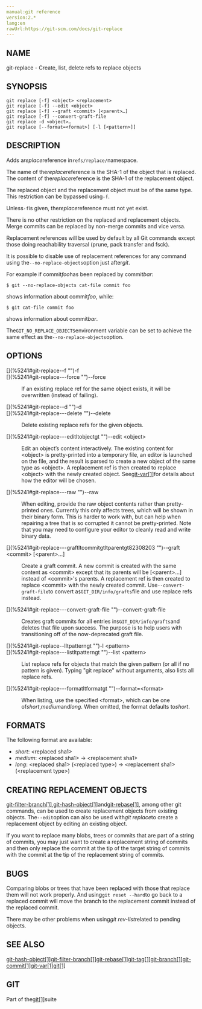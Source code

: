 ```yaml
---
manual:git reference
version:2.*
lang:en
rawUrl:https://git-scm.com/docs/git-replace
---
```



## [](%5241#_name "")NAME<a name="_name"></a>


git-replace - Create, list, delete refs to replace objects





## [](%5241#_synopsis "")SYNOPSIS<a name="_synopsis"></a>

```
git replace [-f] <object> <replacement>
git replace [-f] --edit <object>
git replace [-f] --graft <commit> [<parent>…​]
git replace [-f] --convert-graft-file
git replace -d <object>…​
git replace [--format=<format>] [-l [<pattern>]]
```




## [](%5241#_description "")DESCRIPTION<a name="_description"></a>


Adds a<em>replace</em>reference in`refs/replace/`namespace.




The name of the<em>replace</em>reference is the SHA-1 of the object that is replaced. The content of the<em>replace</em>reference is the SHA-1 of the replacement object.




The replaced object and the replacement object must be of the same type. This restriction can be bypassed using`-f`.




Unless`-f`is given, the<em>replace</em>reference must not yet exist.




There is no other restriction on the replaced and replacement objects. Merge commits can be replaced by non-merge commits and vice versa.




Replacement references will be used by default by all Git commands except those doing reachability traversal (prune, pack transfer and fsck).




It is possible to disable use of replacement references for any command using the`--no-replace-objects`option just after<em>git</em>.




For example if commit<em>foo</em>has been replaced by commit<em>bar</em>:



```
$ git --no-replace-objects cat-file commit foo
```




shows information about commit<em>foo</em>, while:



```
$ git cat-file commit foo
```




shows information about commit<em>bar</em>.




The`GIT_NO_REPLACE_OBJECTS`environment variable can be set to achieve the same effect as the`--no-replace-objects`option.





## [](%5241#_options "")OPTIONS<a name="_options"></a>
<dl><dt id='git-replace--f'>[](%5241#git-replace--f "")-f</dt><dt id='git-replace---force'>[](%5241#git-replace---force "")--force</dt><dd>

If an existing replace ref for the same object exists, it will be overwritten (instead of failing).

</dd><dt id='git-replace--d'>[](%5241#git-replace--d "")-d</dt><dt id='git-replace---delete'>[](%5241#git-replace---delete "")--delete</dt><dd>

Delete existing replace refs for the given objects.

</dd><dt id='git-replace---editltobjectgt'>[](%5241#git-replace---editltobjectgt "")--edit &lt;object&gt;</dt><dd>

Edit an object’s content interactively. The existing content for &lt;object&gt; is pretty-printed into a temporary file, an editor is launched on the file, and the result is parsed to create a new object of the same type as &lt;object&gt;. A replacement ref is then created to replace &lt;object&gt; with the newly created object. See[git-var[1]](%5416  "")for details about how the editor will be chosen.

</dd><dt id='git-replace---raw'>[](%5241#git-replace---raw "")--raw</dt><dd>

When editing, provide the raw object contents rather than pretty-printed ones. Currently this only affects trees, which will be shown in their binary form. This is harder to work with, but can help when repairing a tree that is so corrupted it cannot be pretty-printed. Note that you may need to configure your editor to cleanly read and write binary data.

</dd><dt id='git-replace---graftltcommitgtltparentgt82308203'>[](%5241#git-replace---graftltcommitgtltparentgt82308203 "")--graft &lt;commit&gt; [&lt;parent&gt;…​]</dt><dd>

Create a graft commit. A new commit is created with the same content as &lt;commit&gt; except that its parents will be [&lt;parent&gt;…​] instead of &lt;commit&gt;&#39;s parents. A replacement ref is then created to replace &lt;commit&gt; with the newly created commit. Use`--convert-graft-file`to convert a`$GIT_DIR/info/grafts`file and use replace refs instead.

</dd><dt id='git-replace---convert-graft-file'>[](%5241#git-replace---convert-graft-file "")--convert-graft-file</dt><dd>

Creates graft commits for all entries in`$GIT_DIR/info/grafts`and deletes that file upon success. The purpose is to help users with transitioning off of the now-deprecated graft file.

</dd><dt id='git-replace--lltpatterngt'>[](%5241#git-replace--lltpatterngt "")-l &lt;pattern&gt;</dt><dt id='git-replace---listltpatterngt'>[](%5241#git-replace---listltpatterngt "")--list &lt;pattern&gt;</dt><dd>

List replace refs for objects that match the given pattern (or all if no pattern is given). Typing &quot;git replace&quot; without arguments, also lists all replace refs.

</dd><dt id='git-replace---formatltformatgt'>[](%5241#git-replace---formatltformatgt "")--format=&lt;format&gt;</dt><dd>

When listing, use the specified &lt;format&gt;, which can be one of<em>short</em>,<em>medium</em>and<em>long</em>. When omitted, the format defaults to<em>short</em>.

</dd></dl>



## [](%5241#_formats "")FORMATS<a name="_formats"></a>


The following format are available:



* <em>short</em>: &lt;replaced sha1&gt;
* <em>medium</em>: &lt;replaced sha1&gt; → &lt;replacement sha1&gt;
* <em>long</em>: &lt;replaced sha1&gt; (&lt;replaced type&gt;) → &lt;replacement sha1&gt; (&lt;replacement type&gt;)




## [](%5241#_creating_replacement_objects "")CREATING REPLACEMENT OBJECTS<a name="_creating_replacement_objects"></a>


[git-filter-branch[1]](%2301  ""),[git-hash-object[1]](%2314  "")and[git-rebase[1]](%2278  ""), among other git commands, can be used to create replacement objects from existing objects. The`--edit`option can also be used with<em>git replace</em>to create a replacement object by editing an existing object.




If you want to replace many blobs, trees or commits that are part of a string of commits, you may just want to create a replacement string of commits and then only replace the commit at the tip of the target string of commits with the commit at the tip of the replacement string of commits.





## [](%5241#_bugs "")BUGS<a name="_bugs"></a>


Comparing blobs or trees that have been replaced with those that replace them will not work properly. And using`git reset --hard`to go back to a replaced commit will move the branch to the replacement commit instead of the replaced commit.




There may be other problems when using<em>git rev-list</em>related to pending objects.





## [](%5241#_see_also "")SEE ALSO<a name="_see_also"></a>


[git-hash-object[1]](%2314  "")[git-filter-branch[1]](%2301  "")[git-rebase[1]](%2278  "")[git-tag[1]](%2266  "")[git-branch[1]](%2260  "")[git-commit[1]](%2256  "")[git-var[1]](%5416  "")[git[1]](%2248  "")





## [](%5241#_git "")GIT<a name="_git"></a>


Part of the[git[1]](%2248  "")suite






